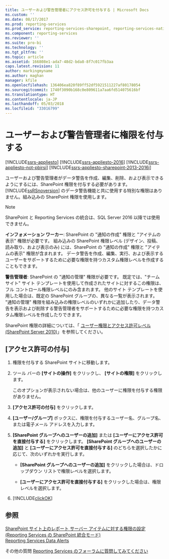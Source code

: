```yaml
---
title: ユーザーおよび警告管理者にアクセス許可を付与する | Microsoft Docs
ms.custom: ''
ms.date: 08/17/2017
ms.prod: reporting-services
ms.prod_service: reporting-services-sharepoint, reporting-services-native
ms.component: reporting-services
ms.reviewer: ''
ms.suite: pro-bi
ms.technology: ''
ms.tgt_pltfrm: ''
ms.topic: article
ms.assetid: 166808e1-ada7-48d2-bda8-8f7c017fb3aa
caps.latest.revision: 11
author: markingmyname
ms.author: maghan
manager: kfile
ms.openlocfilehash: 136406ea820f89ff52df5921511227af80178054
ms.sourcegitcommit: 1740f3090b168c0e809611a7aa6fd514075616bf
ms.translationtype: HT
ms.contentlocale: ja-JP
ms.lasthandoff: 05/03/2018
ms.locfileid: "33016799"
---
```

# <a name="grant-permissions-to-users-and-alerting-administrators"></a>ユーザーおよび警告管理者に権限を付与する

[!INCLUDE[ssrs-appliesto](../includes/ssrs-appliesto.md)] [!INCLUDE[ssrs-appliesto-2016](../includes/ssrs-appliesto-2016.md)] [!INCLUDE[ssrs-appliesto-not-pbirsi](../includes/ssrs-appliesto-not-pbirs.md)] [!INCLUDE[ssrs-appliesto-sharepoint-2013-2016i](../includes/ssrs-appliesto-sharepoint-2013-2016.md)]

ユーザーおよび警告管理者がデータ警告を作成、編集、削除、および表示できるようにするには、SharePoint 権限を付与する必要があります。 [!INCLUDE[ssRSnoversion](../includes/ssrsnoversion-md.md)] のデータ警告機能と共に使用する特別な権限はありません。組み込みの SharePoint 権限を使用します。

> [!NOTE]
> SharePoint と Reporting Services の統合は、SQL Server 2016 以降では使用できません。

**インフォメーション ワーカー**: SharePoint の "通知の作成" 権限と "アイテムの表示" 権限が必要です。 組み込みの SharePoint 権限レベル (デザイン、投稿、読み取り、および表示のみ) には、SharePoint の "通知の作成" 権限と "アイテムの表示" 権限が含まれます。 データ警告を作成、編集、実行、および表示するユーザーをサポートするために必要な権限を持つカスタム権限レベルを作成することもできます。

**警告管理者**: SharePoint の "通知の管理" 権限が必要です。 既定では、"チーム サイト" サイト テンプレートを使用して作成されたサイトに対するこの権限は、フル コントロール権限レベルにのみ含まれます。 他のサイト テンプレートを使用した場合は、既定の SharePoint グループの、異なる一覧が表示されます。 "通知の管理" 権限を組み込みの権限レベルのいずれかに追加したり、データ警告を表示および削除する警告管理者をサポートするために必要な権限を持つカスタム権限レベルを作成したりできます。

SharePoint 権限の詳細については、「 [ユーザー権限とアクセス許可レベル (SharePoint Server 2010)](http://technet.microsoft.com/library/cc721640.aspx)」を参照してください。

## <a name="grant-permissions"></a>[アクセス許可の付与]
  
1.  権限を付与する SharePoint サイトに移動します。  
  
2.  ツール バーの **[サイトの操作]** をクリックし、 **[サイトの権限]** をクリックします。  
  
     このオプションが表示されない場合は、他のユーザーに権限を付与する権限がありません。  
  
3.  **[アクセス許可の付与]** をクリックします。  
  
4.  **[ユーザー/グループ]** ボックスに、権限を付与するユーザー名、グループ名、または電子メール アドレスを入力します。  
  
5.  **[SharePoint グループへのユーザーの追加]** または **[ユーザーにアクセス許可を直接付与する]** をクリックします。 **[SharePoint グループへのユーザーの追加]** と **[ユーザーにアクセス許可を直接付与する]** のどちらを選択したかに応じて、次のいずれかを実行します。  
  
    -   **[SharePoint グループへのユーザーの追加]** をクリックした場合は、ドロップダウン リストで権限レベルを選択します。  
  
    -   **[ユーザーにアクセス許可を直接付与する]** をクリックした場合は、権限レベルを選択します。  
  
6.  [!INCLUDE[clickOK](../includes/clickok-md.md)]  

## <a name="see-also"></a>参照

[SharePoint サイト上のレポート サーバー アイテムに対する権限の設定 (Reporting Services の SharePoint 統合モード)](../reporting-services/security/set-permissions-for-report-server-items-on-a-sharepoint-site.md)   
[Reporting Services Data Alerts](../reporting-services/reporting-services-data-alerts.md)  

その他の質問 [Reporting Services のフォーラムに質問してみてください](http://go.microsoft.com/fwlink/?LinkId=620231)
